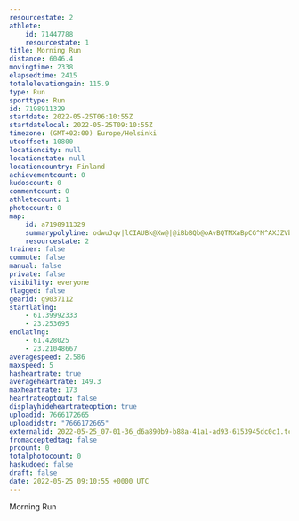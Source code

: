```yaml
---
resourcestate: 2
athlete:
    id: 71447788
    resourcestate: 1
title: Morning Run
distance: 6046.4
movingtime: 2338
elapsedtime: 2415
totalelevationgain: 115.9
type: Run
sporttype: Run
id: 7198911329
startdate: 2022-05-25T06:10:55Z
startdatelocal: 2022-05-25T09:10:55Z
timezone: (GMT+02:00) Europe/Helsinki
utcoffset: 10800
locationcity: null
locationstate: null
locationcountry: Finland
achievementcount: 0
kudoscount: 0
commentcount: 0
athletecount: 1
photocount: 0
map:
    id: a7198911329
    summarypolyline: odwuJqv|lCIAUBk@Xw@|@iBbBQb@oAvBQTMXaBpCG^M^AXJZVb@Tl@Px@?JWvBO|AK\ORk@b@IVGn@?\@^L`@R`@F\DtAAv@SzAEjAIr@e@jAUhAWJOIY@_@ZWb@Qb@a@r@_@jASd@C]EIOJMXa@RM@GCIKUCG@Y`@S^M`@Yh@IVg@hBOrAYhAIh@Qx@Kx@Od@G`@w@~CO~@M^a@dCUjAU~AIdAOr@Uh@g@tBUfBI\I|@g@fB[|AStAKb@]pB[r@a@`Bm@xCEXQr@K`Au@`Dg@nDWhASrAK|BId@Ez@IXCZo@hD_ApGUpAC\@h@I|B[jCMd@YdBUxBEtAM|AEv@S`BEx@?\NdDFp@FtA@^An@UvBg@nCUnBAlAG|@AzAG`Bg@rDO~Ao@hEK|AENIHWLe@JQ@MDo@Fa@?m@YQA[DIAGEa@NOLQFm@^]b@w@nAURkAVc@@[C_@I]KUMUQIQGUK}@?}AE}@_@yBSq@c@iCKc@]gASwAWuEa@{DUiBMu@YsAQi@]uAQaCA}ABgB@kEBg@X{B?kBCwAD[J[P[X]`@_AJg@N{@@s@A[ScBKYa@u@e@m@Ug@e@u@]G_A^MVSVGNEVC`@Bl@JdA?`AK|@Un@a@v@s@pBg@n@OZo@f@ODS@a@Jq@F_@PIBcA@MIW?GQEyAYw@k@_CdAzBHZ?VA|AEp@KnEI`AWvBWdAi@~@uBlE[b@IBMA]USGGAMBKJ[z@Wh@ONIRGBE@IGYu@OOI@QHc@JQNODGH]l@U~@GH[jAS~@MXe@xBa@`ASdAQX[pAo@x@EPWd@ENIH[JKP[XKFIHQXIXUZYl@Yb@GPOV{@b@QRc@RW@UJK@YNE?CBMGE@
    resourcestate: 2
trainer: false
commute: false
manual: false
private: false
visibility: everyone
flagged: false
gearid: g9037112
startlatlng:
    - 61.39992333
    - 23.253695
endlatlng:
    - 61.428025
    - 23.21048667
averagespeed: 2.586
maxspeed: 5
hasheartrate: true
averageheartrate: 149.3
maxheartrate: 173
heartrateoptout: false
displayhideheartrateoption: true
uploadid: 7666172665
uploadidstr: "7666172665"
externalid: 2022-05-25_07-01-36_d6a890b9-b88a-41a1-ad93-6153945dc0c1.tcx
fromacceptedtag: false
prcount: 0
totalphotocount: 0
haskudoed: false
draft: false
date: 2022-05-25 09:10:55 +0000 UTC
---
```

Morning Run